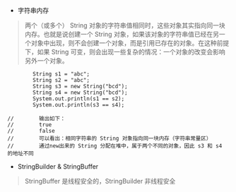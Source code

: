* 字符串内存

> 两个（或多个） String 对象的字符串值相同时，这些对象其实指向同一块内存。也就是说创建一个 String 对象，如果该对象的字符串值已经在另一个对象中出现，则不会创建一个对象，而是引用已存在的对象。在这种前提下，如果 String 可变，则会出现一些复杂的情况：一个对象的改变会影响另外一个对象。

```
        String s1 = "abc";
        String s2 = "abc";
        String s3 = new String("bcd");
        String s4 = new String("bcd");
        System.out.println(s1 == s2);
        System.out.println(s3 == s4);

//        输出如下：
//        true
//        false
//        可以看出：相同字符串的 String 对象指向同一块内存（字符串常量区）
//        通过new出来的 String 分配在堆中，属于两个不同的对象，因此 s3 和 s4 的地址不同
```

* StringBuilder & StringBuffer

> StringBuffer 是线程安全的，StringBuilder 非线程安全

